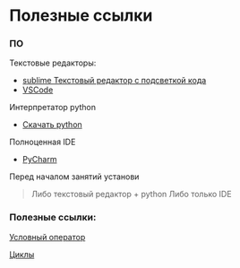 Полезные ссылки
===

### ПО

Текстовые редакторы:
- [sublime Текстовый редактор с подсветкой кода](https://www.sublimetext.com/3)
- [VSCode](https://code.visualstudio.com/download)

Интерпретатор python
- [Скачать python](https://www.python.org/downloads/)

Полноценная IDE
- [PyCharm](https://www.jetbrains.com/ru-ru/pycharm/)

Перед началом занятий установи
> Либо текстовый редактор + python
> Либо только IDE


### Полезные ссылки:
[Условный оператор](https://pythonworld.ru/osnovy/instrukciya-if-elif-else-proverka-istinnosti-trexmestnoe-vyrazhenie-ifelse.html)

[Циклы](https://pythonworld.ru/osnovy/cikly-for-i-while-operatory-break-i-continue-volshebnoe-slovo-else.html)
